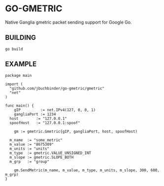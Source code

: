 GO-GMETRIC
==========

Native Ganglia gmetric packet sending support for Google Go.

BUILDING
---------

```go build```

EXAMPLE
-------

```
package main

import (
  "github.com/jbuchbinder/go-gmetric/gmetric"
  "net"
)

func main() {
	gIP         := net.IPv4(127, 0, 0, 1)
	gangliaPort := 1234
  host        := "127.0.0.1"
  spoofHost   := "127.0.0.1:spoof"

	gm := gmetric.Gmetric{gIP, gangliaPort, host, spoofHost)

  m_name  := "some_metric"
  m_value := "8675309"
  m_units := "units"
  m_type  := gmetric.VALUE_UNSIGNED_INT
  m_slope := gmetric.SLOPE_BOTH
  m_grp   := "group"

	gm.SendMetric(m_name, m_value, m_type, m_units, m_slope, 300, 600, m_grp)
}
```

